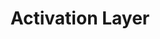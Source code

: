 ---
title: "Activation Layer"
layout: single
categories: Components_of_NN
permalink: /theory_of_dl/components_of_nn/activation_layer
---